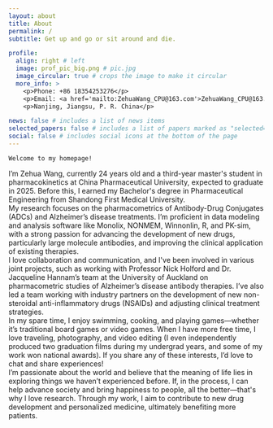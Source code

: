 ```yaml
---
layout: about
title: About
permalink: /
subtitle: Get up and go or sit around and die.

profile:
  align: right # left
  image: prof_pic_big.png # pic.jpg
  image_circular: true # crops the image to make it circular
  more_info: >
    <p>Phone: +86 18354253276</p>
    <p>Email: <a href='mailto:ZehuaWang_CPU@163.com'>ZehuaWang_CPU@163.com</a></p>
    <p>Nanjing, Jiangsu, P. R. China</p>

news: false # includes a list of news items
selected_papers: false # includes a list of papers marked as "selected={true}"
social: false # includes social icons at the bottom of the page
---
```


`Welcome to my homepage!`

I’m Zehua Wang, currently 24 years old and a third-year master's student in pharmacokinetics at China Pharmaceutical University, expected to graduate in 2025. Before this, I earned my Bachelor's degree in Pharmaceutical Engineering from Shandong First Medical University.    
My research focuses on the pharmacometrics of Antibody-Drug Conjugates (ADCs) and Alzheimer’s disease treatments. I’m proficient in data modeling and analysis software like Monolix, NONMEM, Winnonlin, R, and PK-sim, with a strong passion for advancing the development of new drugs, particularly large molecule antibodies, and improving the clinical application of existing therapies.    
I love collaboration and communication, and I've been involved in various joint projects, such as working with Professor Nick Holford and Dr. Jacqueline Hannam’s team at the University of Auckland on pharmacometric studies of Alzheimer’s disease antibody therapies. I’ve also led a team working with industry partners on the development of new non-steroidal anti-inflammatory drugs (NSAIDs) and adjusting clinical treatment strategies.    
In my spare time, I enjoy swimming, cooking, and playing games—whether it’s traditional board games or video games. When I have more free time, I love traveling, photography, and video editing (I even independently produced two graduation films during my undergrad years, and some of my work won national awards). If you share any of these interests, I’d love to chat and share experiences!    
I’m passionate about the world and believe that the meaning of life lies in exploring things we haven’t experienced before. If, in the process, I can help advance society and bring happiness to people, all the better—that's why I love research. Through my work, I aim to contribute to new drug development and personalized medicine, ultimately benefiting more patients.

